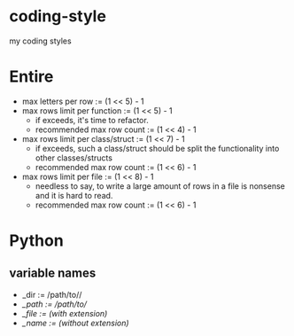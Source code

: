 # coding-style
my coding styles 



# Entire

- max letters per row := (1 << 5) - 1
- max rows limit per function := (1 << 5) - 1
  - if exceeds, it's time to refactor.
  - recommended max row count := (1 << 4) - 1
- max rows limit per class/struct := (1 << 7) - 1
  - if exceeds, such a class/struct should be split the functionality into other classes/structs 
  - recommended max row count := (1 << 6) - 1
- max rows limit per file := (1 << 8) - 1
  - needless to say, to write a large amount of rows in a file is nonsense and it is hard to read.    
  - recommended max row count := (1 << 6) - 1


# Python

## variable names
- <foo>_dir := /path/to/<directory>/
- <var>_path := /path/to/<file>
- <var>_file := <file> (with extension)
- <var>_name := <file> (without extension)
  

